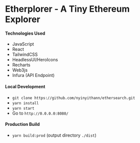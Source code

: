# Etherplorer - A Tiny Ethereum Explorer 

#### Technologies Used
- JavaScript 
- React 
- TailwindCSS
- HeadlessUI/HeroIcons
- Recharts
- Web3js
- Infura (API Endpoint)

#### Local Development
- `git clone https://github.com/nyinyithann/ethersearch.git`
- `yarn install`
- `yarn start` 
- Go to `http://0.0.0.0:8080/`

#### Production Build
- `yarn build:prod` (output directory `./dist`)
